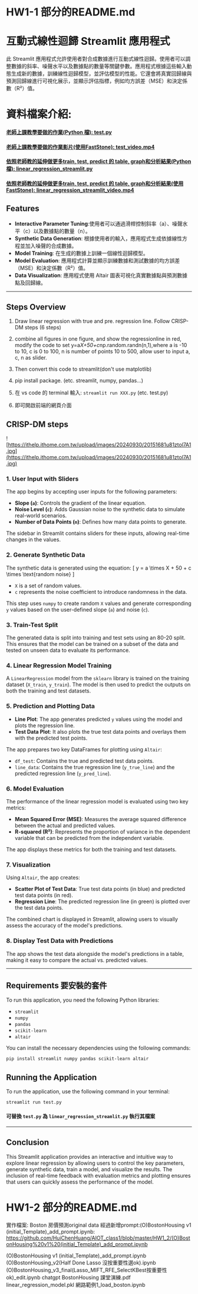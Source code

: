 # HW1-1 部分的README.md
# 互動式線性迴歸 Streamlit 應用程式

此 Streamlit 應用程式允許使用者對合成數據進行互動式線性迴歸。使用者可以調整數據的斜率、噪聲水平以及數據點的數量等關鍵參數。應用程式根據這些輸入動態生成新的數據，訓練線性迴歸模型，並評估模型的性能。它還會將真實回歸線與預測回歸線進行可視化展示，並顯示評估指標，例如均方誤差（MSE）和決定係數（R²）值。

# 資料檔案介紹:
#### [老師上課教學要做的作業(Python 檔): test.py](HW1_1/test.py)
#### [老師上課教學要做的作業影片(使用FastStone): test_video.mp4](HW1_1/test_video.mp4)
#### [依照老師教的延伸做更多train, test, predict 的 table, graph和分析結果(Python 檔): linear_regression_streamlit.py](HW1_1/linear_regression_streamlit.py)
#### [依照老師教的延伸做更多train, test, predict 的 table, graph和分析結果(使用FastStone): linear_regression_streamlit_video.mp4](HW1_1/linear_regression_streamlit_video.mp4)

## Features
- **Interactive Parameter Tuning**:使用者可以通過滑桿控制斜率（a）、噪聲水平（c）以及數據點的數量（n）。
- **Synthetic Data Generation**: 根據使用者的輸入，應用程式生成依據線性方程並加入噪聲的合成數據。
- **Model Training**: 在生成的數據上訓練一個線性迴歸模型。
- **Model Evaluation**: 應用程式計算並顯示訓練數據和測試數據的均方誤差（MSE）和決定係數（R²）值。
- **Data Visualization**: 應用程式使用 Altair 圖表可視化真實數據點與預測數據點及回歸線。
  
---

## Steps Overview
1. Draw linear regression with true and pre. regression line. Follow CRISP-DM steps (6 steps)

2. combine all figures in one figure, and show the regressionline in red, modify the code to set y=a*X+50+c*np.random.randn(n,1),where a is -10 to 10, c is 0 to 100, n is number of points 10 to 500, allow user to input a, c, n as slider.
  
3. Then convert this code to streamlit(don't use matplotlib)

4. pip install package. (etc. streamlit, numpy, pandas...)

5. 在 vs code 的 terminal 輸入: `streamlit run XXX.py` (etc. test.py)

6. 即可開啟前端的網頁介面

##  CRISP-DM steps 
![https://ithelp.ithome.com.tw/upload/images/20240930/20151681u81ztol7A1.jpg](https://ithelp.ithome.com.tw/upload/images/20240930/20151681u81ztol7A1.jpg)

### 1. **User Input with Sliders**

The app begins by accepting user inputs for the following parameters:
- **Slope (`a`)**: Controls the gradient of the linear equation.
- **Noise Level (`c`)**: Adds Gaussian noise to the synthetic data to simulate real-world scenarios.
- **Number of Data Points (`n`)**: Defines how many data points to generate.

The sidebar in Streamlit contains sliders for these inputs, allowing real-time changes in the values.

### 2. **Generate Synthetic Data**

The synthetic data is generated using the equation:
\[ y = a \times X + 50 + c \times \text{random noise} \]
- `X` is a set of random values.
- `c` represents the noise coefficient to introduce randomness in the data.

This step uses `numpy` to create random `X` values and generate corresponding `y` values based on the user-defined slope (`a`) and noise (`c`).

### 3. **Train-Test Split**

The generated data is split into training and test sets using an 80-20 split. This ensures that the model can be trained on a subset of the data and tested on unseen data to evaluate its performance.

### 4. **Linear Regression Model Training**

A `LinearRegression` model from the `sklearn` library is trained on the training dataset (`X_train`, `y_train`). The model is then used to predict the outputs on both the training and test datasets.

### 5. **Prediction and Plotting Data**

- **Line Plot**: The app generates predicted `y` values using the model and plots the regression line. 
- **Test Data Plot**: It also plots the true test data points and overlays them with the predicted test points.

The app prepares two key DataFrames for plotting using `Altair`:
- `df_test`: Contains the true and predicted test data points.
- `line_data`: Contains the true regression line (`y_true_line`) and the predicted regression line (`y_pred_line`).

### 6. **Model Evaluation**

The performance of the linear regression model is evaluated using two key metrics:
- **Mean Squared Error (MSE)**: Measures the average squared difference between the actual and predicted values.
- **R-squared (R²)**: Represents the proportion of variance in the dependent variable that can be predicted from the independent variable.

The app displays these metrics for both the training and test datasets.

### 7. **Visualization**

Using `Altair`, the app creates:
- **Scatter Plot of Test Data**: True test data points (in blue) and predicted test data points (in red).
- **Regression Line**: The predicted regression line (in green) is plotted over the test data points.

The combined chart is displayed in Streamlit, allowing users to visually assess the accuracy of the model's predictions.

### 8. **Display Test Data with Predictions**

The app shows the test data alongside the model's predictions in a table, making it easy to compare the actual vs. predicted values.

---

## Requirements 要安裝的套件

To run this application, you need the following Python libraries:

- `streamlit`
- `numpy`
- `pandas`
- `scikit-learn`
- `altair`

You can install the necessary dependencies using the following commands:

```bash
pip install streamlit numpy pandas scikit-learn altair
```

## Running the Application

To run the application, use the following command in your terminal:

```bash
streamlit run test.py
```

#### 可替換 `test.py` 為 `linear_regression_streamlit.py` 執行其檔案
---

## Conclusion

This Streamlit application provides an interactive and intuitive way to explore linear regression by allowing users to control the key parameters, generate synthetic data, train a model, and visualize the results. The inclusion of real-time feedback with evaluation metrics and plotting ensures that users can quickly assess the performance of the model.

# HW1-2 部分的README.md
實作檔案:
Boston 房價預測original data 經過新增prompt:(O)BostonHousing v1 (initial_Template)_add_prompt.ipynb: https://github.com/HuiChenHuang/AIOT_class1/blob/master/HW1_2/(O)BostonHousing%20v1%20(initial_Template)_add_prompt.ipynb

(O)BostonHousing v1 (initial_Template)_add_prompt.ipynb
(O)BostonHousing_v2(Half Done Lasso 沒按重要性選ok).ipynb
(O)BostonHousing_v3_final(Lasso_MIFT_RFE_SelectKBest按重要性ok)_edit.ipynb
chatgpt BostonHousing 課堂演練.pdf
linear_regression_model.pkl
網路範例1_load_boston.ipynb

